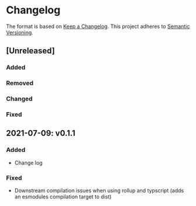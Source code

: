 # Changelog

The format is based on [Keep a Changelog](https://keepachangelog.com/en/1.0.0/). This project adheres to [Semantic Versioning](https://semver.org/spec/v2.0.0.html).

## \[Unreleased\]

### Added
### Removed
### Changed
### Fixed


## 2021-07-09: v0.1.1

### Added
- Change log

### Fixed
- Downstream compilation issues when using rollup and typscript (adds an esmodules compilation target to dist)
